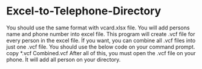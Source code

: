 # Excel-to-Telephone-Directory
You should use the same format with vcard.xlsx file. You will add persons name and phone number into excel file. This program will create .vcf file for every person in the excel file.
İf you want, you can combine all .vcf files into just one .vcf file. You should use the below code on your command prompt.
copy *.vcf Combined.vcf
After all of this, you must open the .vcf file on your phone. İt will add all person on your directory.
